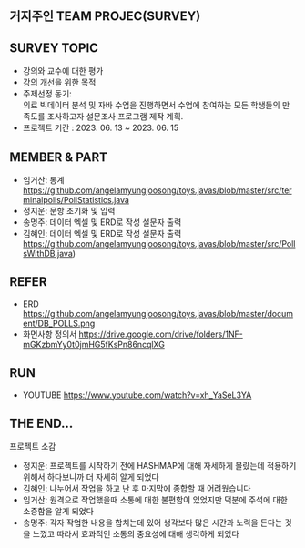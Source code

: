## 거지주인 TEAM PROJEC(SURVEY)

## SURVEY TOPIC
- 강의와 교수에 대한 평가
- 강의 개선을 위한 목적
- 주제선정 동기: <br/> 의료 빅데이터 분석 및 자바 수업을 진행하면서 수업에 참여하는 모든 학생들의 만족도를 조사하고자 설문조사 프로그램 제작 계획.
- 프로젝트 기간 : 2023. 06. 13 ~ 2023. 06. 15

## MEMBER & PART 
- 임거산: 통계
 https://github.com/angelamyungjoosong/toys.javas/blob/master/src/terminalpolls/PollStatistics.java
- 정지운: 문항 초기화 및 입력 
- 송명주: 데이터 엑셀 및 ERD로 작성 설문자 출력 
- 김혜인: 데이터 엑셀 및 ERD로 작성 설문자 출력 
https://github.com/angelamyungjoosong/toys.javas/blob/master/src/PollsWithDB.java)


## REFER
- ERD https://github.com/angelamyungjoosong/toys.javas/blob/master/document/DB_POLLS.png
- 화면사항 정의서 https://drive.google.com/drive/folders/1NF-mGKzbmYy0t0jmHG5fKsPn86ncqlXG

## RUN 
- YOUTUBE https://www.youtube.com/watch?v=xh_YaSeL3YA

## THE END...
프로젝트 소감


- 정지운: 프로젝트를 시작하기 전에 HASHMAP에 대해 자세하게 몰랐는데 적용하기 위해서 하다보니까 더 자세히 알게 되었다 
- 김혜인: 나누어서 작업을 하고 난 후 마지막에 종합할 때 어려웠습니다 
- 임거산: 원격으로 작업했을때 소통에 대한 불편함이 있었지만 덕분에 주석에 대한 소중함을 알게 되었다 
- 송명주: 각자 작업한 내용을 합치는데 있어 생각보다 많은 시간과 노력을 든다는 것을 느꼈고 따라서 효과적인 소통의 중요성에 대해 생각하게 되었다 
